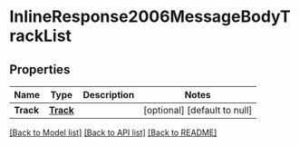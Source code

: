 # InlineResponse2006MessageBodyTrackList

## Properties
Name | Type | Description | Notes
------------ | ------------- | ------------- | -------------
**Track** | [**Track**](Track.md) |  | [optional] [default to null]

[[Back to Model list]](../README.md#documentation-for-models) [[Back to API list]](../README.md#documentation-for-api-endpoints) [[Back to README]](../README.md)


